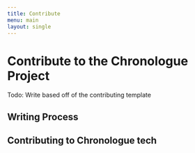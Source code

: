 ```yaml
---
title: Contribute
menu: main
layout: single
---
```

# Contribute to the Chronologue Project
Todo: Write based off of the contributing template

## Writing Process

## Contributing to Chronologue tech